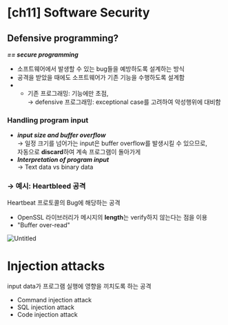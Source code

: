 # [ch11] Software Security

## Defensive programming?

***== secure programming***  

- 소프트웨어에서 발생할 수 있는 bug들을 예방하도록 설계하는 방식
- 공격을 받았을 때에도 소프트웨어가 기존 기능을 수행하도록 설계함
- - 기존 프로그래밍: 기능에만 초점,   
→ defensive 프로그래밍: exceptional case를 고려하여 악성행위에 대비함

### Handling program input

- ***input size and buffer overflow***   
→ 일정 크기를 넘어가는 input은 buffer overflow를 발생시킬 수 있으므로,    
자동으로 **discard**하여 계속 프로그램이 돌아가게
- ***Interpretation of program input***   
→ Text data vs binary data

### → 예시: Heartbleed 공격

Heartbeat 프로토콜의 Bug에 해당하는 공격   

- OpenSSL 라이브러리가 메시지의 **length**는 verify하지 않는다는 점을 이용
- "Buffer over-read"

![Untitled](https://user-images.githubusercontent.com/61778930/122783551-a195dc80-d2ec-11eb-9f15-1f23fd880df9.png)

# Injection attacks

input data가 프로그램 실행에 영향을 끼치도록 하는 공격

- Command injection attack
- SQL injection attack
- Code injection attack
